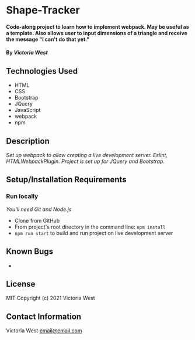 # Shape-Tracker

#### Code-along project to learn how to implement webpack. May be useful as a template. Also allows user to input dimensions of a triangle and receive the message "I can't do that yet."

#### By _**Victoria West**_

## Technologies Used
* HTML
* CSS
* Bootstrap
* JQuery
* JavaScript
* webpack
* npm

## Description
_Set up webpack to allow creating a live development server. Eslint, HTMLWebpackPlugin. Project is set up for JQuery and Bootstrap._

## Setup/Installation Requirements
### Run locally
_You'll need Git and Node.js_
* Clone from GitHub
* From project's root directory in the command line: `npm install`
* `npm run start` to build and run project on live development server

## Known Bugs
* 
## License
MIT
Copyright (c) 2021 Victoria West
## Contact Information
Victoria West email@email.com
